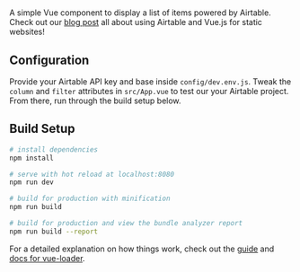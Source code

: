 # <vue-airtable>

A simple Vue component to display a list of items powered by Airtable. Check out our [blog post](https://developers.taxjar.com/blog/airtable-and-vue-js-for-static-websites/) all about using Airtable and Vue.js for static websites!

## Configuration

Provide your Airtable API key and base inside `config/dev.env.js`. Tweak the `column` and `filter` attributes in `src/App.vue` to test our your Airtable project. From there, run through the build setup below.

## Build Setup

``` bash
# install dependencies
npm install

# serve with hot reload at localhost:8080
npm run dev

# build for production with minification
npm run build

# build for production and view the bundle analyzer report
npm run build --report
```

For a detailed explanation on how things work, check out the [guide](http://vuejs-templates.github.io/webpack/) and [docs for vue-loader](http://vuejs.github.io/vue-loader).
